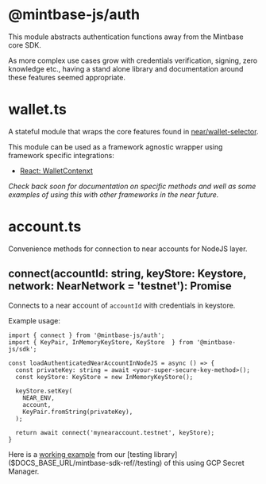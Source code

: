 
# @mintbase-js/auth

This module abstracts authentication functions away from the Mintbase core SDK.

As more complex use cases grow with credentials verification, signing, zero knowledge etc., having a stand alone library and documentation around these features seemed appropriate.

# wallet.ts

A stateful module that wraps the core features found in [near/wallet-selector](https://github.com/near/wallet-selector/).

This module can be used as a framework agnostic wrapper using framework specific integrations:

  * [React: WalletContenxt]($DOCS_BASE_URL/mintbase-sdk-ref//react#walletcontext)

*Check back soon for documentation on specific methods and well as some examples of using this with other frameworks in the near future.*

# account.ts

Convenience methods for connection to near accounts for NodeJS layer.

## connect(accountId: string, keyStore: Keystore, network: NearNetwork = 'testnet'): Promise<Account>

Connects to a near account of `accountId` with credentials in keystore.

Example usage:

```
import { connect } from '@mintbase-js/auth';
import { KeyPair, InMemoryKeyStore, KeyStore  } from '@mintbase-js/sdk';

const loadAuthenticatedNearAccountInNodeJS = async () => {
  const privateKey: string = await <your-super-secure-key-method>();
  const keyStore: KeyStore = new InMemoryKeyStore();

  keyStore.setKey(
    NEAR_ENV,
    account,
    KeyPair.fromString(privateKey),
  );

  return await connect('mynearaccount.testnet', keyStore);
}
```

Here is a [working example]($GIT_BASE_URL/packages/testing/src/utils.ts#L7) from our [testing library]($DOCS_BASE_URL/mintbase-sdk-ref//testing) of this using GCP Secret Manager.




